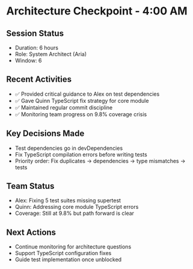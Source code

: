 # Architecture Checkpoint - 4:00 AM

## Session Status
- Duration: 6 hours
- Role: System Architect (Aria)
- Window: 6

## Recent Activities
- ✅ Provided critical guidance to Alex on test dependencies
- ✅ Gave Quinn TypeScript fix strategy for core module
- ✅ Maintained regular commit discipline
- ✅ Monitoring team progress on 9.8% coverage crisis

## Key Decisions Made
- Test dependencies go in devDependencies
- Fix TypeScript compilation errors before writing tests
- Priority order: Fix duplicates → dependencies → type mismatches → tests

## Team Status
- Alex: Fixing 5 test suites missing supertest
- Quinn: Addressing core module TypeScript errors
- Coverage: Still at 9.8% but path forward is clear

## Next Actions
- Continue monitoring for architecture questions
- Support TypeScript configuration fixes
- Guide test implementation once unblocked